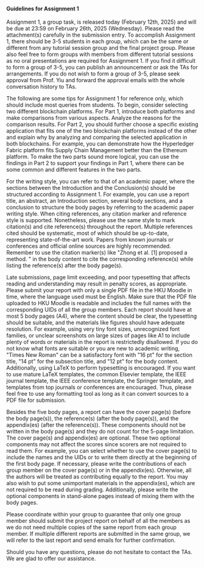 #### Guidelines for Assignment 1

Assignment 1, a group task, is released today (February 12th, 2025) and will be due at 23:59 on February 26th, 2025 (Wednesday). Please read the attachment(s) carefully in the submission entry. To accomplish Assignment 1, there should be 3-5 students in each group, which can be the same or different from any tutorial session group and the final project group. Please also feel free to form groups with members from different tutorial sessions as no oral presentations are required for Assignment 1. If you find it difficult to form a group of 3-5, you can publish an announcement or ask the TAs for arrangements. If you do not wish to form a group of 3-5, please seek approval from Prof. Yiu and forward the approval emails with the whole conversation history to TAs. 

The following are some tips for Assignment 1 for reference only, which should include most queries from students. To begin, consider selecting two different blockchain platforms. For Part 1, introduce both platforms and make comparisons from various aspects. Analyze the reasons for the comparison results. For Part 2, you should further choose a specific existing application that fits one of the two blockchain platforms instead of the other and explain why by analyzing and comparing the selected application in both blockchains. For example, you can demonstrate how the Hyperledger Fabric platform fits Supply Chain Management better than the Ethereum platform. To make the two parts sound more logical, you can use the findings in Part 2 to support your findings in Part 1, where there can be some common and different features in the two parts. 

For the writing style, you can refer to that of an academic paper, where the sections between the Introduction and the Conclusion(s) should be structured according to Assignment 1. For example, you can use a report title, an abstract, an Introduction section, several body sections, and a conclusion to structure the body pages by referring to the academic paper writing style. When citing references, any citation marker and reference style is supported. Nonetheless, please use the same style to mark citation(s) and cite reference(s) throughout the report. Multiple references cited should be systematic, most of which should be up-to-date, representing state-of-the-art work. Papers from known journals or conferences and official online sources are highly recommended. Remember to use the citation marker(s) like "Zhong et al. [1] proposed a method. " in the body content to cite the corresponding reference(s) while listing the reference(s) after the body page(s). 

Late submissions, page limit exceeding, and poor typesetting that affects reading and understanding may result in penalty scores, as appropriate. Please submit your report with only a single PDF file in the HKU Moodle in time, where the language used must be English. Make sure that the PDF file uploaded to HKU Moodle is readable and includes the full names with the corresponding UIDs of all the group members. Each report should have at most 5 body pages (A4), where the content should be clear, the typesetting should be suitable, and the materials like figures should have adequate resolution. For example, using very tiny font sizes, unrecognized font families, or unclear screenshots on large sizes of pages like A1 to include plenty of words or materials in the report is restrictedly disallowed. If you do not know what fonts are suitable or you are new to academic writing, "Times New Roman" can be a satisfactory font with "16 pt" for the section title, "14 pt" for the subsection title, and "12 pt" for the body content. Additionally, using LaTeX to perform typesetting is encouraged. If you want to use mature LaTeX templates, the common Elsevier template, the IEEE journal template, the IEEE conference template, the Springer template, and templates from top journals or conferences are encouraged. Thus, please feel free to use any formatting tool as long as it can convert sources to a PDF file for submission. 

Besides the five body pages, a report can have the cover page(s) (before the body page(s)), the reference(s) (after the body page(s)), and the appendix(es) (after the reference(s)). These components should not be written in the body page(s) and they do not count for the 5-page limitation. The cover page(s) and appendix(es) are optional. These two optional components may not affect the scores since scorers are not required to read them. For example, you can select whether to use the cover page(s) to include the names and the UIDs or to write them directly at the beginning of the first body page. If necessary, please write the contributions of each group member on the cover page(s) or in the appendix(es). Otherwise, all the authors will be treated as contributing equally to the report. You may also wish to put some unimportant materials in the appendix(es), which are not required to be read during grading. Additionally, please write the optional components in stand-alone pages instead of mixing them with the body pages. 

Please coordinate within your group to guarantee that only one group member should submit the project report on behalf of all the members as we do not need multiple copies of the same report from each group member. If multiple different reports are submitted in the same group, we will refer to the last report and send emails for further confirmation. 

Should you have any questions, please do not hesitate to contact the TAs. We are glad to offer our assistance. 
